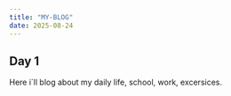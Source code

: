 ```yaml
---
title: "MY-BLOG"
date: 2025-08-24
---
```


## Day 1

Here i´ll blog about my daily life, school, work, excersices.
